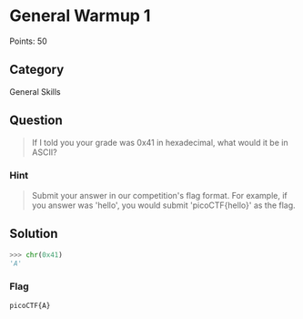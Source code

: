 # General Warmup 1
Points: 50 

## Category
General Skills

## Question
>If I told you your grade was 0x41 in hexadecimal, what would it be in ASCII?

### Hint
>Submit your answer in our competition's flag format. For example, if you answer was 'hello', you would submit 'picoCTF{hello}' as the flag.

## Solution
```python
>>> chr(0x41)
'A'
```

### Flag
`picoCTF{A}`
